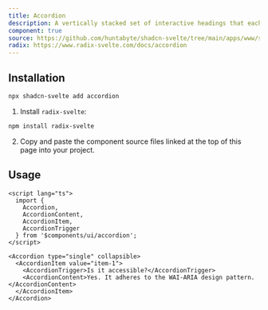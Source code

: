 ```yaml
---
title: Accordion
description: A vertically stacked set of interactive headings that each reveal a section of content.
component: true
source: https://github.com/huntabyte/shadcn-svelte/tree/main/apps/www/src/lib/components/ui/accordion
radix: https://www.radix-svelte.com/docs/accordion
---
```


<script>
    import { AccordionDemo, ComponentExample, ManualInstall } from '$components/docs';
</script>

<ComponentExample src="src/lib/components/docs/examples/accordion/AccordionDemo.svelte">

<div slot="example" style="max-width: 70%; width: 100%;">
<AccordionDemo />
</div>

</ComponentExample>

## Installation

```bash
npx shadcn-svelte add accordion
```

<ManualInstall>

1. Install `radix-svelte`:

```bash
npm install radix-svelte
```

2. Copy and paste the component source files linked at the top of this page into your project.

</ManualInstall>

## Usage

```svelte
<script lang="ts">
  import {
    Accordion,
    AccordionContent,
    AccordionItem,
    AccordionTrigger
  } from '$components/ui/accordion';
</script>
```

```svelte
<Accordion type="single" collapsible>
  <AccordionItem value="item-1">
    <AccordionTrigger>Is it accessible?</AccordionTrigger>
    <AccordionContent>Yes. It adheres to the WAI-ARIA design pattern.</AccordionContent>
  </AccordionItem>
</Accordion>
```
